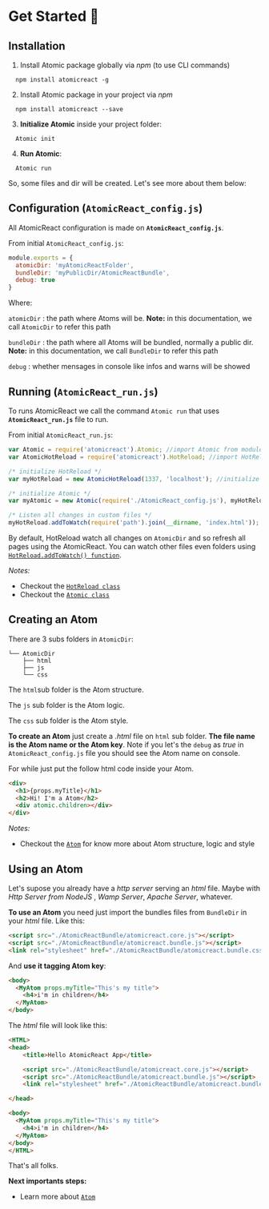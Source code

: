 # Get Started :rocket:

## Installation
1. Install Atomic package globally via *npm* (to use CLI commands)
```
  npm install atomicreact -g
```
2. Install Atomic package in your project via *npm*
```
  npm install atomicreact --save
```
3. **Initialize Atomic** inside your project folder:
```
  Atomic init
```
4. **Run Atomic**:
```
  Atomic run
```

So, some files and dir will be created. Let's see more about them below:

## Configuration (**`AtomicReact_config.js`**)

All AtomicReact configuration is made on **`AtomicReact_config.js`**.

From initial `AtomicReact_config.js`:
``` js
module.exports = {
  atomicDir: 'myAtomicReactFolder',
  bundleDir: 'myPublicDir/AtomicReactBundle',
  debug: true
}
```
Where:

`atomicDir` : the path where Atoms will be. **Note:** in this documentation, we call `AtomicDir` to refer this path

`bundleDir` : the path where all Atoms will be bundled, normally a public dir. **Note:** in this documentation, we call `BundleDir` to refer this path

`debug` : whether mensages in console like infos and warns will be showed

## Running (**`AtomicReact_run.js`**)

To runs AtomicReact we call the command `Atomic run` that uses **`AtomicReact_run.js`** file to run.

From initial `AtomicReact_run.js`:
``` js
var Atomic = require('atomicreact').Atomic; //import Atomic from module
var AtomicHotReload = require('atomicreact').HotReload; //import HotReload from module

/* initialize HotReload */
var myHotReload = new AtomicHotReload(1337, 'localhost'); //initialize HotReload on localhost:1337

/* initialize Atomic */
var myAtomic = new Atomic(require('./AtomicReact_config.js'), myHotReload); //initialize Atomic using HotReload

/* Listen all changes in custom files */
myHotReload.addToWatch(require('path').join(__dirname, 'index.html'));
```

By default, HotReload watch all changes on `AtomicDir` and so refresh all pages using the AtomicReact.
You can watch other files even folders using [`HotReload.addToWatch() function`](HotReloadClass?id=watching-custom-files-and-dirs).

*Notes:*
  * Checkout the [`HotReload class`](HotReloadClass)
  * Checkout the [`Atomic class`](AtomicClass)


## Creating an Atom

There are 3 subs folders in `AtomicDir`:
``` text
└── AtomicDir
    ├── html
    ├── js
    └── css
```

The `html`sub folder  is the Atom structure.

The `js` sub folder is the Atom logic.

The `css` sub folder is the Atom style.

**To create an Atom** just create a *.html* file on `html` sub folder. **The file name is the Atom name or the Atom key**. Note if you let's the `debug` as *true* in `AtomicReact_config.js` file you should see the Atom name on console.

For while just put the follow html code inside your Atom.
``` html
<div>
  <h1>{props.myTitle}</h1>
  <h2>Hi! I'm a Atom</h2>
  <div atomic.children></div>
</div>
```
*Notes:*
  * Checkout the [`Atom`](Atom) for know more about Atom structure, logic and style

## Using an Atom

Let's supose you already have a *http server* serving an *html* file. Maybe with *Http Server from NodeJS* , *Wamp Server*, *Apache Server*, whatever.

**To use an Atom** you need just import the bundles files from `BundleDir` in your *html* file. Like this:

``` html
<script src="./AtomicReactBundle/atomicreact.core.js"></script>
<script src="./AtomicReactBundle/atomicreact.bundle.js"></script>
<link rel="stylesheet" href="./AtomicReactBundle/atomicreact.bundle.css">
```

And **use it tagging Atom key**:

``` html
<body>
  <MyAtom props.myTitle="This's my title">
    <h4>i'm in children</h4>
  </MyAtom>
</body>
```

The *html* file will look like this:

``` html
<HTML>
<head>
	<title>Hello AtomicReact App</title>

	<script src="./AtomicReactBundle/atomicreact.core.js"></script>
	<script src="./AtomicReactBundle/atomicreact.bundle.js"></script>
	<link rel="stylesheet" href="./AtomicReactBundle/atomicreact.bundle.css">

</head>

<body>
  <MyAtom props.myTitle="This's my title">
    <h4>i'm in children</h4>
  </MyAtom>
</body>
</HTML>
```

That's all folks.

**Next importants steps:**
  * Learn more about [`Atom`](Atom)
